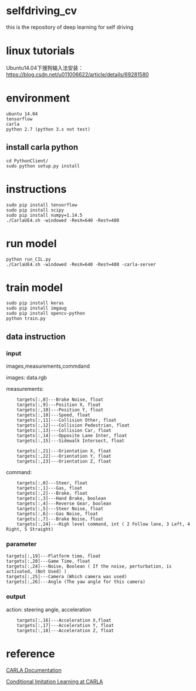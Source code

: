 # selfdriving_cv
this is the repository of deep learning for self driving

# linux tutorials
Ubuntu14.04下搜狗输入法安装：
https://blog.csdn.net/u011006622/article/details/69281580

# environment
```
ubuntu 14.04
tensorflow
carla
python 2.7 (python 3.x not test)
```

## install carla python
```
cd PythonClient/
sudo python setup.py install
```
# instructions
```
sudo pip install tensorflow
sudo pip install scipy
sudo pip install numpy=1.14.5
./CarlaUE4.sh -windowed -ResX=640 -ResY=480
```
# run model
```
python run_CIL.py
./CarlaUE4.sh -windowed -ResX=640 -ResY=480 -carla-server
```
# train model
```
sudo pip install keras
sudo pip install imgaug
sudo pip install opencv-python
python train.py
```

## data instruction
### input
images,measurements,commdand

images: data.rgb

measurements: 
```
    targets[:,8]---Brake Noise, float
    targets[:,9]---Position X, float
    targets[:,10]---Position Y, float
    targets[:,10]---Speed, float
    targets[:,11]---Collision Other, float
    targets[:,12]---Collision Pedestrian, float
    targets[:,13]---Collision Car, float
    targets[:,14]---Opposite Lane Inter, float
    targets[:,15]---Sidewalk Intersect, float

    targets[:,21]---Orientation X, float
    targets[:,22]---Orientation Y, float
    targets[:,23]---Orientation Z, float
```
command: 
```
    targets[:,0]---Steer, float 
    targets[:,1]---Gas, float
    targets[:,2]---Brake, float
    targets[:,3]---Hand Brake, boolean
    targets[:,4]---Reverse Gear, boolean
    targets[:,5]---Steer Noise, float
    targets[:,6]---Gas Noise, float
    targets[:,7]---Brake Noise, float
    targets[:,24]---High level command, int ( 2 Follow lane, 3 Left, 4 Right, 5 Straight)
```

### parameter
    targets[:,19]---Platform time, float
    targets[:,20]---Game Time, float
    targets[:,24]---Noise, Boolean ( If the noise, perturbation, is activated, (Not Used) )
    targets[:,25]---Camera (Which camera was used)
    targets[:,26]---Angle (The yaw angle for this camera)

### output
action: steering angle, acceleration
```
    targets[:,16]---Acceleration X,float
    targets[:,17]---Acceleration Y, float
    targets[:,18]---Acceleration Z, float
```


# reference
[CARLA Documentation][1]

[Conditional Imitation Learning at CARLA][2]

[1]:https://carla.readthedocs.io/en/latest/
[2]:https://github.com/carla-simulator/imitation-learning
